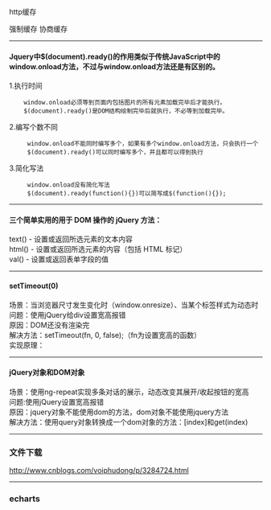 http缓存

强制缓存
协商缓存

----------
#### Jquery中$(document).ready()的作用类似于传统JavaScript中的window.onload方法，不过与window.onload方法还是有区别的。 ####

1.执行时间 

        window.onload必须等到页面内包括图片的所有元素加载完毕后才能执行。 
        $(document).ready()是DOM结构绘制完毕后就执行，不必等到加载完毕。 

2.编写个数不同 

         window.onload不能同时编写多个，如果有多个window.onload方法，只会执行一个 
         $(document).ready()可以同时编写多个，并且都可以得到执行 

3.简化写法 

         window.onload没有简化写法 
         $(document).ready(function(){})可以简写成$(function(){});
----------
#### 三个简单实用的用于 DOM 操作的 jQuery 方法：<br>
text() - 设置或返回所选元素的文本内容<br>
html() - 设置或返回所选元素的内容（包括 HTML 标记）<br>
val() - 设置或返回表单字段的值<br>

----------
#### setTimeout(0)
场景：当浏览器尺寸发生变化时（window.onresize）、当某个标签样式为动态时<br>
问题：使用jQuery给div设置宽高报错<br>
原因：DOM还没有渲染完<br>
解决方法：setTimeout(fn, 0, false);（fn为设置宽高的函数）<br>
实现原理：<br>

----------
#### jQuery对象和DOM对象
场景：使用ng-repeat实现多条对话的展示，动态改变其展开/收起按钮的宽高<br>
问题:使用jQuery设置宽高报错<br>
原因：jquery对象不能使用dom的方法，dom对象不能使用jquery方法<br>
解决方法：使用query对象转换成一个dom对象的方法：[index]和get(index)<br>

----------
### 文件下载
<a>http://www.cnblogs.com/voiphudong/p/3284724.html</a>

-----------
### echarts
